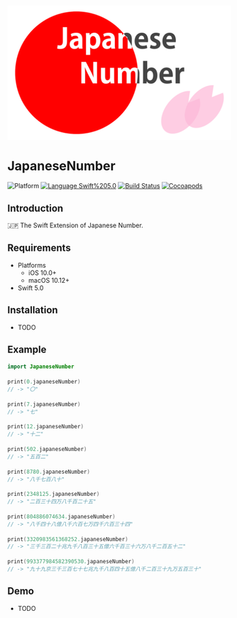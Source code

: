 <img src="https://raw.githubusercontent.com/daisuke-t-jp/JapaneseNumber/master/images/JapaneseNumber.png" width="600"></br>

# JapaneseNumber
![Platform](https://img.shields.io/badge/Platform-iOS%20%7C%20macOS%20-blue.svg)
[![Language Swift%205.0](https://img.shields.io/badge/Language-Swift%205.0-orange.svg)](https://developer.apple.com/swift)
[![Build Status](https://travis-ci.org/daisuke-t-jp/JapaneseNumber.svg?branch=master)](https://travis-ci.org/daisuke-t-jp/JapaneseNumber)
[![Cocoapods](https://img.shields.io/cocoapods/v/JapaneseNumber.svg)](https://cocoapods.org/pods/JapaneseNumber)


## Introduction

🇯🇵 The Swift Extension of Japanese Number.


## Requirements
- Platforms
  - iOS 10.0+
  - macOS 10.12+
- Swift 5.0


## Installation
- TODO


## Example
```swift
import JapaneseNumber

print(0.japaneseNumber)
// -> "〇"

print(7.japaneseNumber)
// -> "七"

print(12.japaneseNumber)
// -> "十二"

print(502.japaneseNumber)
// -> "五百二"

print(8780.japaneseNumber)
// -> "八千七百八十"

print(2348125.japaneseNumber)
// -> "二百三十四万八千百二十五"

print(804886074634.japaneseNumber)
// -> "八千四十八億八千六百七万四千六百三十四"

print(3320983561368252.japaneseNumber)
// -> "三千三百二十兆九千八百三十五億六千百三十六万八千二百五十二"

print(993377984582390530.japaneseNumber)
// -> "九十九京三千三百七十七兆九千八百四十五億八千二百三十九万五百三十"

```

## Demo
- TODO
